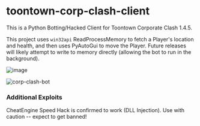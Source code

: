 # toontown-corp-clash-client
This is a Python Botting/Hacked Client for Toontown Corporate Clash 1.4.5.

This project uses `win32api` ReadProcessMemory to fetch a Player's location and health, and then uses PyAutoGui to move the Player. Future releases will likely attempt to write to memory directly (allowing the bot to run in the background).

![image](https://github.com/hackerbuddy/toontown-corp-clash-client/assets/17036475/5f7717d4-d2c8-4be9-864e-b563d9ad8a15)

![corp-clash-bot](https://github.com/hackerbuddy/toontown-corp-clash-client/assets/17036475/86dc7de9-06b9-4121-abab-65aeea97f180)

### Additional Exploits
CheatEngine Speed Hack is confirmed to work (DLL Injection). Use with caution -- expect to get banned!
